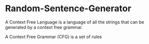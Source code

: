 # Random-Sentence-Generator

A Context Free Language is a language of all the strings that can be generated by a context free grammar.

A Context Free Grammar (CFG) is a set of rules 
